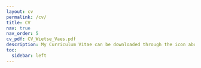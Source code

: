 ```yaml
---
layout: cv
permalink: /cv/
title: CV
nav: true
nav_order: 5
cv_pdf: CV_Wietse_Vaes.pdf
description: My Curriculum Vitae can be downloaded through the icon above
toc:
  sidebar: left
---
```

